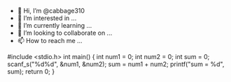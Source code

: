 - 👋 Hi, I’m @cabbage310
- 👀 I’m interested in ...
- 🌱 I’m currently learning ...
- 💞️ I’m looking to collaborate on ...
- 📫 How to reach me ...

<!---
cabbage310/cabbage310 is a ✨ special ✨ repository because its `README.md` (this file) appears on your GitHub profile.
You can click the Preview link to take a look at your changes.
--->
#include <stdio.h>
int main()
{
        int num1 = 0;
        int num2 = 0;
        int sum = 0;
        scanf_s("%d%d", &num1, &num2);
        sum = num1 + num2;
        printf("sum = %d", sum);
        return 0;
}
